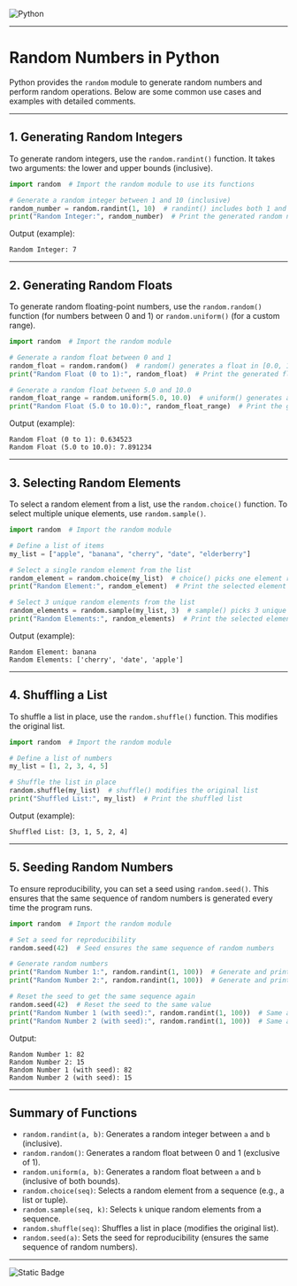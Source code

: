 
![Python](https://img.shields.io/badge/Python-FFD43B?style=for-the-badge&logo=python&logoColor=blue)

---

# Random Numbers in Python

Python provides the `random` module to generate random numbers and perform random operations. Below are some common use cases and examples with detailed comments.

---

## 1. Generating Random Integers

To generate random integers, use the `random.randint()` function. It takes two arguments: the lower and upper bounds (inclusive).

```python
import random  # Import the random module to use its functions

# Generate a random integer between 1 and 10 (inclusive)
random_number = random.randint(1, 10)  # randint() includes both 1 and 10
print("Random Integer:", random_number)  # Print the generated random number
```

Output (example):
```
Random Integer: 7
```

---

## 2. Generating Random Floats

To generate random floating-point numbers, use the `random.random()` function (for numbers between 0 and 1) or `random.uniform()` (for a custom range).

```python
import random  # Import the random module

# Generate a random float between 0 and 1
random_float = random.random()  # random() generates a float in [0.0, 1.0)
print("Random Float (0 to 1):", random_float)  # Print the generated float

# Generate a random float between 5.0 and 10.0
random_float_range = random.uniform(5.0, 10.0)  # uniform() generates a float in [5.0, 10.0]
print("Random Float (5.0 to 10.0):", random_float_range)  # Print the generated float
```

Output (example):
```
Random Float (0 to 1): 0.634523
Random Float (5.0 to 10.0): 7.891234
```

---

## 3. Selecting Random Elements

To select a random element from a list, use the `random.choice()` function. To select multiple unique elements, use `random.sample()`.

```python
import random  # Import the random module

# Define a list of items
my_list = ["apple", "banana", "cherry", "date", "elderberry"]

# Select a single random element from the list
random_element = random.choice(my_list)  # choice() picks one element randomly
print("Random Element:", random_element)  # Print the selected element

# Select 3 unique random elements from the list
random_elements = random.sample(my_list, 3)  # sample() picks 3 unique elements
print("Random Elements:", random_elements)  # Print the selected elements
```

Output (example):
```
Random Element: banana
Random Elements: ['cherry', 'date', 'apple']
```

---

## 4. Shuffling a List

To shuffle a list in place, use the `random.shuffle()` function. This modifies the original list.

```python
import random  # Import the random module

# Define a list of numbers
my_list = [1, 2, 3, 4, 5]

# Shuffle the list in place
random.shuffle(my_list)  # shuffle() modifies the original list
print("Shuffled List:", my_list)  # Print the shuffled list
```

Output (example):
```
Shuffled List: [3, 1, 5, 2, 4]
```

---

## 5. Seeding Random Numbers

To ensure reproducibility, you can set a seed using `random.seed()`. This ensures that the same sequence of random numbers is generated every time the program runs.

```python
import random  # Import the random module

# Set a seed for reproducibility
random.seed(42)  # Seed ensures the same sequence of random numbers

# Generate random numbers
print("Random Number 1:", random.randint(1, 100))  # Generate and print a random number
print("Random Number 2:", random.randint(1, 100))  # Generate and print another random number

# Reset the seed to get the same sequence again
random.seed(42)  # Reset the seed to the same value
print("Random Number 1 (with seed):", random.randint(1, 100))  # Same as first random number
print("Random Number 2 (with seed):", random.randint(1, 100))  # Same as second random number
```

Output:
```
Random Number 1: 82
Random Number 2: 15
Random Number 1 (with seed): 82
Random Number 2 (with seed): 15
```

---

## Summary of Functions

- `random.randint(a, b)`: Generates a random integer between `a` and `b` (inclusive).
- `random.random()`: Generates a random float between 0 and 1 (exclusive of 1).
- `random.uniform(a, b)`: Generates a random float between `a` and `b` (inclusive of both bounds).
- `random.choice(seq)`: Selects a random element from a sequence (e.g., a list or tuple).
- `random.sample(seq, k)`: Selects `k` unique random elements from a sequence.
- `random.shuffle(seq)`: Shuffles a list in place (modifies the original list).
- `random.seed(a)`: Sets the seed for reproducibility (ensures the same sequence of random numbers).

---

![Static Badge](https://img.shields.io/badge/Aditya%20Kumar-black?style=for-the-badge&logo=atlasos&logoColor=%23ffffff)